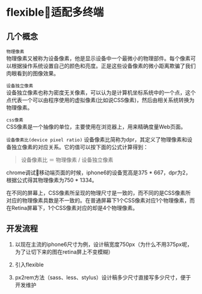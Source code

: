 # flexible适配多终端

## 几个概念
`物理像素`   
物理像素又被称为设备像素，他是显示设备中一个最微小的物理部件。每个像素可以根据操作系统设置自己的颜色和亮度。正是这些设备像素的微小距离欺骗了我们肉眼看到的图像效果。

`设备独立像素`  
设备独立像素也称为密度无关像素，可以认为是计算机坐标系统中的一个点，这个点代表一个可以由程序使用的虚拟像素(比如说CSS像素)，然后由相关系统转换为物理像素。

`css像素`  
CSS像素是一个抽像的单位，主要使用在浏览器上，用来精确度量Web页面。

`设备像素比(device pixel ratio)`
设备像素比简称为dpr，其定义了物理像素和设备独立像素的对应关系。它的值可以按下面的公式计算得到：

> 设备像素比 ＝ 物理像素 / 设备独立像素

chrome调试移动端页面的时候，iphone6的设备宽高是375 * 667，dpr为2，根据公式得其物理像素为750 * 1334。  

在不同的屏幕上，CSS像素所呈现的物理尺寸是一致的，而不同的是CSS像素所对应的物理像素具数是不一致的。在普通屏幕下1个CSS像素对应1个物理像素，而在Retina屏幕下，1个CSS像素对应的却是4个物理像素。

## 开发流程
1. 以现在主流的iphone6尺寸为例，设计稿宽度750px（为什么不用375px呢，为了让切下来的图在retina屏上不变模糊）

2. 引入flexible

3. px2rem方法（sass、less、stylus）设计稿多少尺寸直接写多少尺寸，便于开发维护
